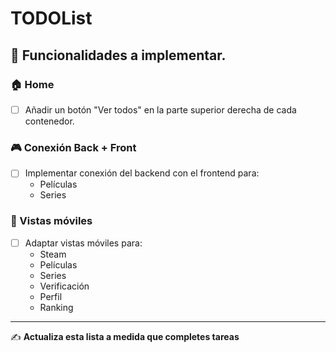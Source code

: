 # TODOList

## 🧠 Funcionalidades a implementar.

### 🏠 Home
- [ ] Añadir un botón "Ver todos" en la parte superior derecha de cada contenedor.

### 🎮 Conexión Back + Front
- [ ] Implementar conexión del backend con el frontend para:
  - Películas
  - Series

### 📱 Vistas móviles
- [ ] Adaptar vistas móviles para:
  - Steam
  - Películas
  - Series
  - Verificación
  - Perfil
  - Ranking

---

✍ **Actualiza esta lista a medida que completes tareas**
